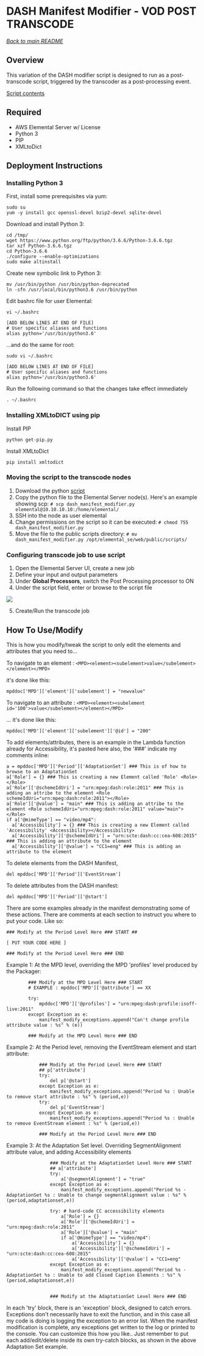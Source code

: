 # DASH Manifest Modifier - VOD POST TRANSCODE
[*Back to main README*](../README.md)
## Overview
This variation of the DASH modifier script is designed to run as a post-transcode script, triggered by the transcoder as a post-processing event.

[Script contents](./dash_manifest_modifier.py)

## Required
* AWS Elemental Server w/ License
* Python 3
* PIP
* XMLtoDict

## Deployment Instructions

### Installing Python 3
First, install some prerequisites via yum:
```
sudo su
yum -y install gcc openssl-devel bzip2-devel sqlite-devel
```

Download and install Python 3:
```
cd /tmp/
wget https://www.python.org/ftp/python/3.6.6/Python-3.6.6.tgz
tar xzf Python-3.6.6.tgz
cd Python-3.6.6
./configure --enable-optimizations
sudo make altinstall
```

Create new symbolic link to Python 3:
```
mv /usr/bin/python /usr/bin/python-deprecated
ln -sfn /usr/local/bin/python3.6 /usr/bin/python
```

Edit bashrc file for user Elemental:
```
vi ~/.bashrc

[ADD BELOW LINES AT END OF FILE]
# User specific aliases and functions
alias python='/usr/bin/python3.6'
```

...and do the same for root:
```
sudo vi ~/.bashrc

[ADD BELOW LINES AT END OF FILE]
# User specific aliases and functions
alias python='/usr/bin/python3.6'
```

Run the following command so that the changes take effect immediately
```
. ~/.bashrc
```

### Installing XMLtoDICT using pip
Install PIP
```
python get-pip.py
```

Install XMLtoDict
```
pip install xmltodict
```

### Moving the script to the transcode nodes
1. Download the python [script](./dash_manifest_modifier.py)
2. Copy the python file to the Elemental Server node(s). Here's an example showing scp:
`# scp dash_manifest_modifier.py elemental@10.10.10.10:/home/elemental/`
3. SSH into the node as user elemental
4. Change permissions on the script so it can be executed:
`# chmod 755 dash_manifest_modifier.py`
5. Move the file to the public scripts directory:
`# mv dash_manifest_modifier.py /opt/elemental_se/web/public/scripts/`

### Configuring transcode job to use script
1. Open the Elemental Server UI, create a new job
2. Define your input and output parameters
3. Under **Global Processors**, switch the Post Processing processor to ON
4. Under the script field, enter or browse to the script file

![](./images/elemental-server-ui-post-processing.png?width=80pc&classes=border,shadow)

5. Create/Run the transcode job

## How To Use/Modify

This is how you modify/tweak the script to only edit the elements and attributes that you need to...

To navigate to an element :  `<MPD><element><subelement>value</subelement></element></MPD>`

it's done like this: 
```
mpddoc['MPD']['element']['subelement'] = "newvalue"
```

To navigate to an attribute : `<MPD><element><subelement id='100'>value</subelement></element></MPD>`

... it's done like this:

```
mpddoc['MPD']['element']['subelement']['@id'] = "200"
```

To add elements/attributes, there is an example in the Lambda function already for Accessibility, it's pasted here also, the '###' indicate my comments inline:

```
a = mpddoc['MPD']['Period']['AdaptationSet'] ### This is of how to browse to an AdaptationSet
a['Role'] = {} ### This is creating a new Element called 'Role' <Role></Role>
a['Role']['@schemeIdUri'] = "urn:mpeg:dash:role:2011" ### This is adding an attribe to the element <Role schemeIdUri="urn:mpeg:dash:role:2011"></Role>
a['Role']['@value'] = "main" ### This is adding an attribe to the element <Role schemeIdUri="urn:mpeg:dash:role:2011" value="main"></Role>
if a['@mimeType'] == "video/mp4":
  a['Accessibility'] = {} ### This is creating a new Element called 'Accessibility' <Accessibility></Accessibility>
  a['Accessibility']['@schemeIdUri'] = "urn:scte:dash:cc:cea-608:2015" ### This is adding an attribute to the element
  a['Accessibility']['@value'] = "CC1=eng" ### This is adding an attribute to the element
```

To delete elements from the DASH Manifest,
```
del mpddoc['MPD']['Period']['EventStream']
```
To delete attributes from the DASH manifest:
```
del mpddoc['MPD']['Period']['@start']
```

There are some examples already in the manifest demonstrating some of these actions. There are comments at each section to instruct you where to put your code. Like so:
```
### Modify at the Period Level Here ### START ##

[ PUT YOUR CODE HERE ]

### Modify at the Period Level Here ### END
```

Example 1: At the MPD level, overriding the MPD 'profiles' level produced by the Packager:
```
        ### Modify at the MPD Level Here ### START
        # EXAMPLE : mpddoc['MPD']['@attribute'] == XX
        
        try:
            mpddoc['MPD']['@profiles'] = "urn:mpeg:dash:profile:isoff-live:2011"
        except Exception as e:
            manifest_modify_exceptions.append("Can't change profile attribute value : %s" % (e))
        
        ### Modify at the MPD Level Here ### END
```

Example 2: At the Period level, removing the EventStream element and start attribute:
```
            ### Modify at the Period Level Here ### START
            ## p['attribute']
            try:
                del p['@start']
            except Exception as e:
                manifest_modify_exceptions.append("Period %s : Unable to remove start attribute : %s" % (period,e))
            try:
                del p['EventStream']
            except Exception as e:
                manifest_modify_exceptions.append("Period %s : Unable to remove EventStream element : %s" % (period,e))
        
            ### Modify at the Period Level Here ### END
```

Example 3:  At the Adaptation Set level. Overriding SegmentAlignment attribute value, and adding Accessibility elements
```
                ### Modify at the AdaptationSet Level Here ### START
                ## a['attribute']
                try:
                    a['@segmentAlignment'] = "true"
                except Exception as e:
                    manifest_modify_exceptions.append("Period %s - AdaptationSet %s : Unable to change segmentAlignment value : %s" % (period,adaptationset,e))
        
                try: # hard-code CC accessibility elements
                    a['Role'] = {}
                    a['Role']['@schemeIdUri'] = "urn:mpeg:dash:role:2011"
                    a['Role']['@value'] = "main"
                    if a['@mimeType'] == "video/mp4":
                        a['Accessibility'] = {}
                        a['Accessibility']['@schemeIdUri'] = "urn:scte:dash:cc:cea-608:2015"
                        a['Accessibility']['@value'] = "CC1=eng"
                except Exception as e:
                    manifest_modify_exceptions.append("Period %s - AdaptationSet %s : Unable to add Closed Caption Elements : %s" % (period,adaptationset,e))

        
                ### Modify at the AdaptationSet Level Here ### END
```

In each 'try' block, there is an 'exception' block, designed to catch errors. Exceptions don't necessarily have to exit the function, and in this case all my code is doing is logging the exception to an error list. When the manifest modification is complete, any exceptions get written to the log or printed to the console. You can customize this how you like.. Just remember to put each add/edit/delete inside its own try-catch blocks, as shown in the above Adaptation Set example.